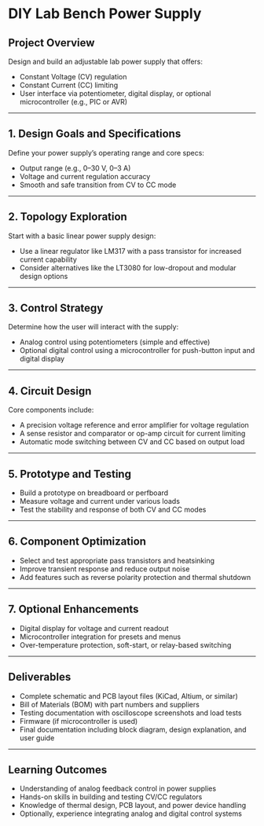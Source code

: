# DIY Lab Bench Power Supply

## Project Overview

Design and build an adjustable lab power supply that offers:

- Constant Voltage (CV) regulation  
- Constant Current (CC) limiting  
- User interface via potentiometer, digital display, or optional microcontroller (e.g., PIC or AVR)

---

## 1. Design Goals and Specifications

Define your power supply’s operating range and core specs:

- Output range (e.g., 0–30 V, 0–3 A)
- Voltage and current regulation accuracy
- Smooth and safe transition from CV to CC mode

---

## 2. Topology Exploration

Start with a basic linear power supply design:

- Use a linear regulator like LM317 with a pass transistor for increased current capability
- Consider alternatives like the LT3080 for low-dropout and modular design options

---

## 3. Control Strategy

Determine how the user will interact with the supply:

- Analog control using potentiometers (simple and effective)
- Optional digital control using a microcontroller for push-button input and digital display

---

## 4. Circuit Design

Core components include:

- A precision voltage reference and error amplifier for voltage regulation
- A sense resistor and comparator or op-amp circuit for current limiting
- Automatic mode switching between CV and CC based on output load

---

## 5. Prototype and Testing

- Build a prototype on breadboard or perfboard
- Measure voltage and current under various loads
- Test the stability and response of both CV and CC modes

---

## 6. Component Optimization

- Select and test appropriate pass transistors and heatsinking
- Improve transient response and reduce output noise
- Add features such as reverse polarity protection and thermal shutdown

---

## 7. Optional Enhancements

- Digital display for voltage and current readout
- Microcontroller integration for presets and menus
- Over-temperature protection, soft-start, or relay-based switching

---

## Deliverables

- Complete schematic and PCB layout files (KiCad, Altium, or similar)
- Bill of Materials (BOM) with part numbers and suppliers
- Testing documentation with oscilloscope screenshots and load tests
- Firmware (if microcontroller is used)
- Final documentation including block diagram, design explanation, and user guide

---

## Learning Outcomes

- Understanding of analog feedback control in power supplies
- Hands-on skills in building and testing CV/CC regulators
- Knowledge of thermal design, PCB layout, and power device handling
- Optionally, experience integrating analog and digital control systems
